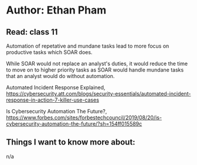 # Author: Ethan Pham
## Read: class 11

Automation of repetative and mundane tasks lead to more focus on productive tasks which SOAR does.

While SOAR would not replace an analyst's duties, it would reduce the time to move on to higher priority tasks as SOAR would handle mundane tasks that an analyst would do without automation. 


Automated Incident Response Explained, https://cybersecurity.att.com/blogs/security-essentials/automated-incident-response-in-action-7-killer-use-cases 

Is Cybersecurity Automation The Future?, https://www.forbes.com/sites/forbestechcouncil/2019/08/20/is-cybersecurity-automation-the-future/?sh=154ff015589c 


## Things I want to know more about:
n/a
